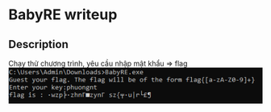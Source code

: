 # BabyRE writeup
## Description
Chạy thử chương trình, yêu cầu nhập mật khẩu => flag
![Run](./run.jpg)

